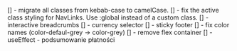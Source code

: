 [] - migrate all classes from kebab-case to camelCase.
[] - fix the active class styling for NavLinks. Use :global instead of a custom class.
[] - interactive breadcrumbs
[] - currency selector
[] - sticky footer
[] - fix color names (color-defaul-grey -> color-grey)
[] - remove flex container
[] - useEffect - podsumowanie płatności
